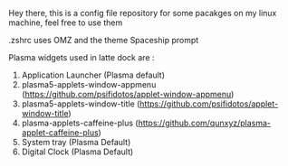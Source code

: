 Hey there, this is a config file repository for some pacakges on my linux machine, feel free to use them

.zshrc uses OMZ and the theme Spaceship prompt

Plasma widgets used in latte dock are :
1. Application Launcher (Plasma default)
2. plasma5-applets-window-appmenu (https://github.com/psifidotos/applet-window-appmenu)
3. plasma5-applets-window-title (https://github.com/psifidotos/applet-window-title)
4. plasma-applets-caffeine-plus (https://github.com/qunxyz/plasma-applet-caffeine-plus)
5. System tray (Plasma Default)
6. Digital Clock (Plasma Default)

